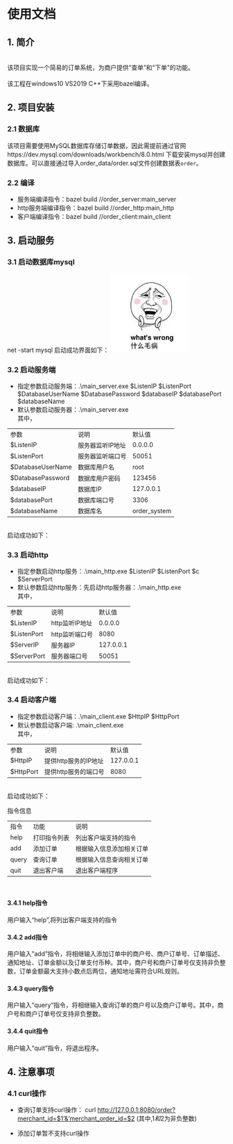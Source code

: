# 使用文档
## 1.	简介
<br>该项目实现一个简易的订单系统，为商户提供“查单”和“下单”的功能。</br>
<br>该工程在windows10 VS2019 C++下采用bazel编译。</br>
## 2.	项目安装
### 2.1	数据库
该项目需要使用MySQL数据库存储订单数据，因此需提前通过官网https://dev.mysql.com/downloads/workbench/8.0.html 下载安装mysql并创建数据库。可以直接通过导入order_data/order.sql文件创建数据表`order`。
### 2.2	编译
- 服务端编译指令：bazel build //order_server:main_server
- http服务端编译指令：bazel build //order_http:main_http
- 客户端编译指令：bazel build //order_client:main_client
## 3.	启动服务
### 3.1	启动数据库mysql
net -start mysql
启动成功界面如下：
 ![image](https://github.com/AngelSXD/sxd_first_repository/blob/master/images/20160615165142.png)
### 3.2	启动服务端
- 指定参数启动服务端：.\main_server.exe $ListenIP $ListenPort $DatabaseUserName $DatabasePassword $databaseIP $databasePort $databaseName
- 默认参数启动服务器：.\main_server.exe
<br>其中，
<table>
 <tr>
		<td>参数</td>
		<td>说明</td>
		<td>默认值</td>
	</tr>
 	<tr>
		<td>$ListenIP</td>
		<td>服务器监听IP地址</td>
		<td>0.0.0.0</td>
	</tr>
	<tr>
		<td>$ListenPort</td>
		<td>服务器监听端口号</td>
		<td>50051</td>
	</tr>
	<tr>
		<td>$DatabaseUserName</td>
		<td>数据库用户名</td>
		<td>root</td>
	</tr>
	<tr>
		<td>$DatabasePassword</td>
		<td>数据库用户密码</td>
		<td>123456</td>
	</tr>
	<tr>
		<td>$databaseIP</td>
		<td>数据库IP</td>
		<td>127.0.0.1</td>
	</tr>
	<tr>
		<td>$databasePort</td>
		<td>数据库端口号</td>
		<td>3306</td>
	</tr>
	<tr>
		<td>$databaseName</td>
		<td>数据库名</td>
		<td>order_system</td>
	</tr>
 </table>
 <br>
启动成功如下：
 
### 3.3	启动http
- 指定参数启动http服务：.\main_http.exe $ListenIP $ListenPort $c $ServerPort
- 默认参数启动http服务：先启动http服务器：.\main_http.exe
<br>其中，
<table>
 <tr>
		<td>参数</td>
		<td>说明</td>
		<td>默认值</td>
	</tr>
	<tr>
		<td>$ListenIP</td>
		<td>http监听IP地址</td>
		<td>0.0.0.0</td>
	</tr>
	<tr>
		<td>$ListenPort</td>
		<td>http监听端口号</td>
		<td>8080</td>
	</tr>
	<tr>
		<td>$ServerIP</td>
		<td>服务器IP</td>
		<td>127.0.0.1</td>
	</tr>
	<tr>
		<td>$ServerPort</td>
		<td>服务器端口号</td>
		<td>50051</td>
	</tr>
 </table>
 <br>
启动成功如下：
 
### 3.4	启动客户端
- 指定参数启动客户端：.\main_client.exe $HttpIP $HttpPort
- 默认参数启动客户端: .\main_client.exe
<br>其中，
<table>
 <tr>
		<td>参数</td>
		<td>说明</td>
		<td>默认值</td>
	</tr>
	<tr>
		<td>$HttpIP</td>
		<td>提供http服务的IP地址</td>
		<td>127.0.0.1</td>
	</tr>
	<tr>
		<td>$HttpPort</td>
		<td>提供http服务的端口号</td>
		<td>8080</td>
	</tr>
 </table>
 <br>
启动成功如下：
 
指令信息
<table>
 <tr>
		<td>指令</td>
		<td>功能</td>
		<td>说明</td>
	</tr>
	<tr>
		<td>help</td>
		<td>打印指令列表</td>
		<td>列出客户端支持的指令</td>
	</tr>
	<tr>
		<td>add</td>
		<td>添加订单</td>
		<td>根据输入信息添加相关订单</td>
	</tr>
	<tr>
		<td>query</td>
		<td>查询订单</td>
		<td>根据输入信息查询相关订单</td>
	</tr>
	<tr>
		<td>quit</td>
		<td>退出客户端</td>
		<td>退出客户端程序</td>
	</tr>
 </table>
 <br>
 
 
#### 3.4.1	help指令
用户输入“help”,将列出客户端支持的指令
 

#### 3.4.2	add指令
用户输入”add”指令，将相继输入添加订单中的商户号、商户订单号、订单描述、通知地址、订单金额以及订单支付币种。其中，商户号和商户订单号仅支持非负整数，订单金额最大支持小数点后两位，通知地址需符合URL规则。
 

#### 3.4.3	query指令
用户输入“query“指令，将相继输入查询订单的商户号以及商户订单号。其中，商户号和商户订单号仅支持非负整数。
 
#### 3.4.4	quit指令
用户输入“quit”指令，将退出程序。
 

## 4.	注意事项
### 4.1	curl操作
- 查询订单支持curl操作：
curl http://127.0.0.1:8080/order?merchant_id=$1’&’merchant_order_id=$2
(其中,$1和$2为非负整数)
 
- 添加订单暂不支持curl操作

